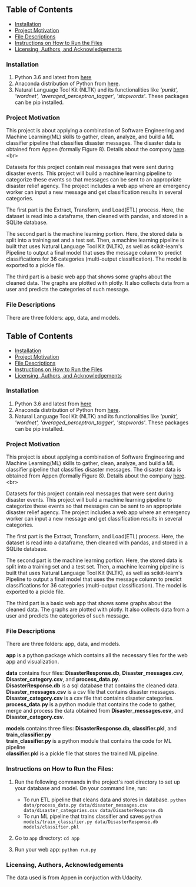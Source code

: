 ## Table of Contents
- [Installation](#install)
- [Project Motivation](#motivate)
- [File Descriptions](#describe)
- [Instructions on How to Run the Files](#Instructions)
- [Licensing, Authors, and Acknowledgements](#acknowledge)

<a id='install'></a>
### Installation
1. Python 3.6 and latest from [here](https://www.python.org/downloads/)
2. Anaconda distribution of Python from [here](https://www.anaconda.com/blog/anaconda-distribution-2022-10#).
3. Natural Language Tool Kit (NLTK) and its functionalities like _'punkt', 'wordnet', 'averaged_perceptron_tagger', 'stopwords'_. These packages can be pip installed.

<a id='motivate'></a>
### Project Motivation
This project is about applying a combination of Software Engineering and Machine Learning(ML) skills to gather, clean, analyze, and build a ML classifier pipeline that classifies disaster messages. The disaster data is obtained from Appen (formally Figure 8). Details about the company [here](https://en.wikipedia.org/wiki/Figure_Eight_Inc.).<br>  

Datasets for this project contain real messages that were sent during disaster events. This project will build a machine learning pipeline to categorize these events so that messages can be sent to an appropriate disaster relief agency.
The project includes a web app where an emergency worker can input a new message and get classification results in several categories.<br>

The first part is the Extract, Transform, and Load(ETL) process. Here, the dataset is read into a dataframe, then cleaned with pandas, and stored in a SQLite database.

The second part is the machine learning portion. Here, the stored data is split into a training set and a test set. Then, a machine learning pipeline is built that uses Natural Language Tool Kit (NLTK), as well as scikit-learn's Pipeline to output a final model that uses the message column to predict classifications for 36 categories (multi-output classification). The model is exported to a pickle file.<br>

The third part is a basic web app that shows some graphs about the cleaned data. The graphs are plotted with plotly. It also collects data from a user and predicts the categories of such message.<br>



<a id='describe'></a>
### File Descriptions
There are three folders: app, data, and models.<br>
## Table of Contents
- [Installation](#install)
- [Project Motivation](#motivate)
- [File Descriptions](#describe)
- [Instructions on How to Run the Files](#Instructions)
- [Licensing, Authors, and Acknowledgements](#acknowledge)

<a id='install'></a>
### Installation
1. Python 3.6 and latest from [here](https://www.python.org/downloads/)
2. Anaconda distribution of Python from [here](https://www.anaconda.com/blog/anaconda-distribution-2022-10#).
3. Natural Language Tool Kit (NLTK) and its functionalities like _'punkt', 'wordnet', 'averaged_perceptron_tagger', 'stopwords'_. These packages can be pip installed.

<a id='motivate'></a>
### Project Motivation
This project is about applying a combination of Software Engineering and Machine Learning(ML) skills to gather, clean, analyze, and build a ML classifier pipeline that classifies disaster messages. The disaster data is obtained from Appen (formally Figure 8). Details about the company [here](https://en.wikipedia.org/wiki/Figure_Eight_Inc.).<br>  

Datasets for this project contain real messages that were sent during disaster events. This project will build a machine learning pipeline to categorize these events so that messages can be sent to an appropriate disaster relief agency.
The project includes a web app where an emergency worker can input a new message and get classification results in several categories.<br>

The first part is the Extract, Transform, and Load(ETL) process. Here, the dataset is read into a dataframe, then cleaned with pandas, and stored in a SQLite database.

The second part is the machine learning portion. Here, the stored data is split into a training set and a test set. Then, a machine learning pipeline is built that uses Natural Language Tool Kit (NLTK), as well as scikit-learn's Pipeline to output a final model that uses the message column to predict classifications for 36 categories (multi-output classification). The model is exported to a pickle file.<br>

The third part is a basic web app that shows some graphs about the cleaned data. The graphs are plotted with plotly. It also collects data from a user and predicts the categories of such message.<br>

<a id='describe'></a>
### File Descriptions
There are three folders: app, data, and models.<br>

__app__ is a python package which contains all the necessary files for the web app and visualization.

__data__ contains four files: __DisasterResponse.db__, __Disaster_messages.csv__, __Disaster_category.csv__, and __process_data.py__.<br>
__DisasterResponse.db__ is a sql database that contains the cleaned data.<br>
__Disaster_messages.csv__ is a csv file that contains disaster messages.<br>
__Disaster_category.csv__ is a csv file that contains disaster categories.<br>
__process_data.py__ is a python module that contains the code to gather, merge and process the data obtained from __Disaster_messages.csv__, and __Disaster_category.csv__.<br>

__models__ contains three files: __DisasterResponse.db__, __classifier.pkl__, and __train_classifier.py__<br>
__train_classifier.py__ is a python module that contains the code for ML pipeline<br>
__classifier.pkl__ is a pickle file that stores the trained ML pipeline.<br>


<a id='Instructions'></a>
### Instructions on How to Run the Files:

1. Run the following commands in the project's root directory to set up your database and model. On your command line, run:

    - To run ETL pipeline that cleans data and stores in database. 
        `python data/process_data.py data/disaster_messages.csv data/disaster_categories.csv data/DisasterResponse.db`
    - To run ML pipeline that trains classifier and saves
        `python models/train_classifier.py data/DisasterResponse.db models/classifier.pkl`

2. Go to `app` directory: `cd app`

3. Run your web app: `python run.py`

<a id='acknowledge'></a>
### Licensing, Authors, Acknowledgements
The data used is from Appen in conjuction with Udacity.
